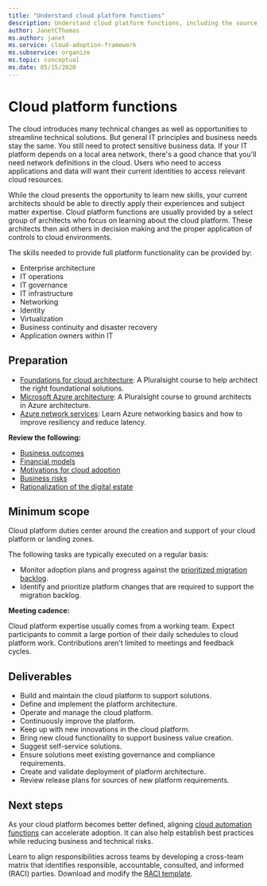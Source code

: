 ```yaml
---
title: "Understand cloud platform functions"
description: Understand cloud platform functions, including the source, the scope, and the deliverable.
author: JanetCThomas
ms.author: janet
ms.service: cloud-adoption-framework
ms.subservice: organize
ms.topic: conceptual
ms.date: 05/15/2020
---
```


# Cloud platform functions

The cloud introduces many technical changes as well as opportunities to streamline technical solutions. But general IT principles and business needs stay the same. You still need to protect sensitive business data. If your IT platform depends on a local area network, there's a good chance that you'll need network definitions in the cloud. Users who need to access applications and data will want their current identities to access relevant cloud resources.

While the cloud presents the opportunity to learn new skills, your current architects should be able to directly apply their experiences and subject matter expertise. Cloud platform functions are usually provided by a select group of architects who focus on learning about the cloud platform. These architects then aid others in decision making and the proper application of controls to cloud environments.

The skills needed to provide full platform functionality can be provided by:

- Enterprise architecture
- IT operations
- IT governance
- IT infrastructure
- Networking
- Identity
- Virtualization
- Business continuity and disaster recovery
- Application owners within IT

## Preparation

- [Foundations for cloud architecture](https://www.pluralsight.com/courses/cloud-architecture-foundations): A Pluralsight course to help architect the right foundational solutions.
- [Microsoft Azure architecture](https://www.pluralsight.com/courses/cloud-architecture-foundations): A Pluralsight course to ground architects in Azure architecture.
- [Azure network services](/learn/modules/intro-to-azure-networking): Learn Azure networking basics and how to improve resiliency and reduce latency.

**Review the following:**

- [Business outcomes](../strategy/business-outcomes/index.md)
- [Financial models](../strategy/financial-models.md)
- [Motivations for cloud adoption](../strategy/motivations.md)
- [Business risks](../govern/policy-compliance/risk-tolerance.md)
- [Rationalization of the digital estate](../digital-estate/index.md)

## Minimum scope

Cloud platform duties center around the creation and support of your cloud platform or landing zones.

The following tasks are typically executed on a regular basis:

- Monitor adoption plans and progress against the [prioritized migration backlog](../migrate/migration-considerations/assess/release-iteration-backlog.md).
- Identify and prioritize platform changes that are required to support the migration backlog.

**Meeting cadence:**

Cloud platform expertise usually comes from a working team. Expect participants to commit a large portion of their daily schedules to cloud platform work. Contributions aren't limited to meetings and feedback cycles.

## Deliverables

- Build and maintain the cloud platform to support solutions.
- Define and implement the platform architecture.
- Operate and manage the cloud platform.
- Continuously improve the platform.
- Keep up with new innovations in the cloud platform.
- Bring new cloud functionality to support business value creation.
- Suggest self-service solutions.
- Ensure solutions meet existing governance and compliance requirements.
- Create and validate deployment of platform architecture.
- Review release plans for sources of new platform requirements.

## Next steps

As your cloud platform becomes better defined, aligning [cloud automation functions](./cloud-automation.md) can accelerate adoption. It can also help establish best practices while reducing business and technical risks.

Learn to align responsibilities across teams by developing a cross-team matrix that identifies responsible, accountable, consulted, and informed (RACI) parties. Download and modify the [RACI template](https://raw.githubusercontent.com/microsoft/CloudAdoptionFramework/master/organize/raci-template.xlsx).
